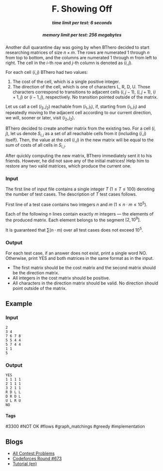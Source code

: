 <h1 style='text-align: center;'> F. Showing Off</h1>

<h5 style='text-align: center;'>time limit per test: 6 seconds</h5>
<h5 style='text-align: center;'>memory limit per test: 256 megabytes</h5>

Another dull quarantine day was going by when BThero decided to start researching matrices of size $n \times m$. The rows are numerated $1$ through $n$ from top to bottom, and the columns are numerated $1$ through $m$ from left to right. The cell in the $i$-th row and $j$-th column is denoted as $(i, j)$.

For each cell $(i, j)$ BThero had two values: 

1. The cost of the cell, which is a single positive integer.
2. The direction of the cell, which is one of characters L, R, D, U. Those characters correspond to transitions to adjacent cells $(i, j - 1)$, $(i, j + 1)$, $(i + 1, j)$ or $(i - 1, j)$, respectively. No transition pointed outside of the matrix.

Let us call a cell $(i_2, j_2)$ reachable from $(i_1, j_1)$, if, starting from $(i_1, j_1)$ and repeatedly moving to the adjacent cell according to our current direction, we will, sooner or later, visit $(i_2, j_2)$. 

BThero decided to create another matrix from the existing two. For a cell $(i, j)$, let us denote $S_{i, j}$ as a set of all reachable cells from it (including $(i, j)$ itself). Then, the value at the cell $(i, j)$ in the new matrix will be equal to the sum of costs of all cells in $S_{i, j}$. 

After quickly computing the new matrix, BThero immediately sent it to his friends. However, he did not save any of the initial matrices! Help him to restore any two valid matrices, which produce the current one.

### Input

The first line of input file contains a single integer $T$ ($1 \le T \le 100$) denoting the number of test cases. The description of $T$ test cases follows.

First line of a test case contains two integers $n$ and $m$ ($1 \le n \cdot m \le 10^5$).

Each of the following $n$ lines contain exactly $m$ integers — the elements of the produced matrix. Each element belongs to the segment $[2, 10^9]$.

It is guaranteed that $\sum{(n \cdot m)}$ over all test cases does not exceed $10^5$.

### Output

For each test case, if an answer does not exist, print a single word NO. Otherwise, print YES and both matrices in the same format as in the input.

* The first matrix should be the cost matrix and the second matrix should be the direction matrix.
* All integers in the cost matrix should be positive.
* All characters in the direction matrix should be valid. No direction should point outside of the matrix.
## Example

### Input


```text
2
3 4
7 6 7 8
5 5 4 4
5 7 4 4
1 1
5
```
### Output


```text
YES
1 1 1 1
2 1 1 1
3 2 1 1
R D L L
D R D L
U L R U
NO
```


#### Tags 

#3300 #NOT OK #flows #graph_matchings #greedy #implementation 

## Blogs
- [All Contest Problems](../Codeforces_Round_673_(Div._1).md)
- [Codeforces Round #673](../blogs/Codeforces_Round_673.md)
- [Tutorial (en)](../blogs/Tutorial_(en).md)
